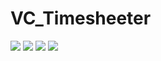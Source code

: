 # VC_Timesheeter

<img src="https://img.shields.io/github/last-commit/LarryHH/VC_Timesheeter">
<img src="https://img.shields.io/github/contributors/LarryHH/VC_Timesheeter">
<img src="https://img.shields.io/github/issues/LarryHH/VC_Timesheeter">
<img src="https://img.shields.io/github/stars/LarryHH/VC_Timesheeter">

